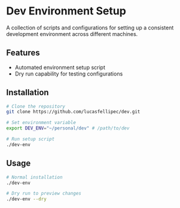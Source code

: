 # Dev Environment Setup

A collection of scripts and configurations for setting up a consistent development environment across different machines.

## Features

- Automated environment setup script
- Dry run capability for testing configurations

## Installation

```bash
# Clone the repository
git clone https://github.com/lucasfellipec/dev.git

# Set environment variable
export DEV_ENV="~/personal/dev" # /path/to/dev

# Run setup script
./dev-env
```

## Usage
```bash
# Normal installation
./dev-env

# Dry run to preview changes
./dev-env --dry
```
